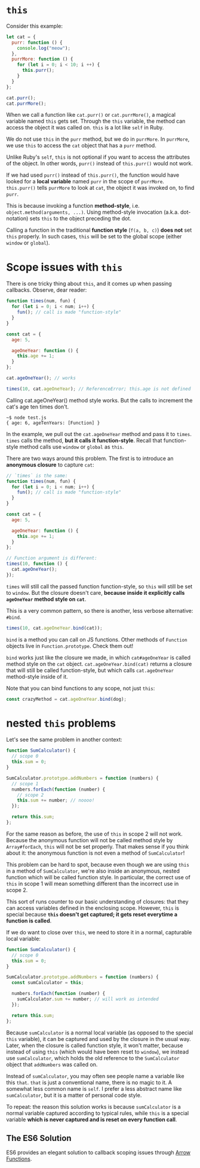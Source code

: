 # `this`

Consider this example: 

```javascript
let cat = {
  purr: function () {
    console.log("meow");
  },
  purrMore: function () {
    for (let i = 0; i < 10; i ++) {
      this.purr();
    }
  }
};

cat.purr();
cat.purrMore();
```

When we call a function like `cat.purr()` or `cat.purrMore()`, a magical variable named `this` gets set. Through the `this` variable, the method can access the object it was called on. `this` is a lot like `self` in Ruby.

We do not use `this` in the `purr` method, but we do in `purrMore`. In `purrMore`, we use `this` to access the `cat` object that has a `purr` method.

Unlike Ruby's `self`, `this` is not optional if you want to access the attributes of the object. In other words, `purr()` instead of `this.purr()` would not work.

If we had used `purr()` instead of `this.purr()`, the function would have looked for a **local variable** named `purr` in the scope of `purrMore`. `this.purr()` tells `purrMore` to look at `cat`, the object it was invoked on, to find `purr`.

This is because invoking a function **method-style**, i.e. `object.method(arguments, ...)`. Using method-style invocation (a.k.a. dot-notation) sets `this` to the object preceding the dot. 

Calling a function in the traditional **function style** (`f(a, b,
c)`) **does not** set `this` properly. In such cases, `this` will be set to the global scope (either `window` or `global`). 

# Scope issues with `this`

There is one tricky thing about `this`, and it comes up when passing
callbacks. Observe, dear reader:

```javascript
function times(num, fun) {
  for (let i = 0; i < num; i++) {
    fun(); // call is made "function-style"
  }
}

const cat = {
  age: 5,

  ageOneYear: function () {
    this.age += 1;
  }
};

cat.ageOneYear(); // works

times(10, cat.ageOneYear); // ReferenceError; this.age is not defined
```

Calling cat.ageOneYear() method style works. But the calls to increment the cat's age ten times don't.

```
~$ node test.js
{ age: 6, ageTenYears: [Function] }
```

In the example, we pull out the `cat.ageOneYear` method and pass it
to `times`. `times` calls the method, **but it calls it
function-style**. Recall that function-style method calls use `window` or `global` as `this`.

There are two ways around this problem. The first is to introduce an **anonymous closure** to capture `cat`:

```javascript
// `times` is the same:
function times(num, fun) {
  for (let i = 0; i < num; i++) {
    fun(); // call is made "function-style"
  }
}

const cat = {
  age: 5,

  ageOneYear: function () {
    this.age += 1;
  }
};

// Function argument is different:
times(10, function () {
  cat.ageOneYear();
});
```

`times` will still call the passed function function-style, so `this`
will still be set to `window`. But the closure doesn't care, **because
inside it explicitly calls `ageOneYear` method style on `cat`**.

This is a very common pattern, so there is another, less verbose
alternative: `#bind`.

```javascript
times(10, cat.ageOneYear.bind(cat));
```

`bind` is a method you can call on JS functions. Other methods of `Function` objects live in `Function.prototype`. Check them out!

`bind` works just like the closure we made, in which
`cat#ageOneYear` is called method style on the `cat`
object. `cat.ageOneYear.bind(cat)` returns a closure that will
still be called function-style, but which calls `cat.ageOneYear` method-style inside of it.

Note that you can bind functions to any scope, not just `this`: 

```javascript
const crazyMethod = cat.ageOneYear.bind(dog);
```

# nested `this` problems

Let's see the same problem in another context:

```javascript
function SumCalculator() {
  // scope 0
  this.sum = 0;
}

SumCalculator.prototype.addNumbers = function (numbers) {
  // scope 1
  numbers.forEach(function (number) {
    // scope 2
    this.sum += number; // noooo!
  });

  return this.sum;
};
```

For the same reason as before, the use of `this` in scope 2 will not
work. Because the anonymous function will not be called method style
by `Array#forEach`, `this` will not be set properly. That makes sense if you think about it: the anonymous function is not even a method of `SumCalculator`!

This problem can be hard to spot, because even though we are using
`this` in a method of `SumCalculator`, we're also inside an anonymous,
nested function which will be called function style. In particular, the correct use of `this` in scope 1 will mean something different than the incorrect use in scope 2.

This sort of runs counter to our basic understanding of closures: that they can access variables defined in the enclosing scope. However, `this` is special because **`this` doesn't get captured; it gets reset everytime a function is called**.

If we do want to close over `this`, we need to store it in a normal, capturable local variable:

```javascript
function SumCalculator() {
  // scope 0
  this.sum = 0;
}

SumCalculator.prototype.addNumbers = function (numbers) {
  const sumCalculator = this;

  numbers.forEach(function (number) {
    sumCalculator.sum += number; // will work as intended
  });

  return this.sum;
};
```

Because `sumCalculator` is a normal local variable (as opposed to the
special `this` variable), it can be captured and used by the closure
in the usual way. Later, when the closure is called function style, it
won't matter, because instead of using `this` (which would have been
reset to `window`), we instead use `sumCalculator`, which holds the
old reference to the `SumCalculator` object that `addNumbers` was
called on.

Instead of `sumCalculator`, you may often see people name a variable
like this `that`. `that` is just a conventional name, there is no
magic to it. A somewhat less common name is `self`. I prefer a less
abstract name like `sumCalculator`, but it is a matter of personal
code style.

To repeat: the reason this solution works is because `sumCalculator`
is a normal variable captured according to typical rules, while `this`
is a special variable **which is never captured and is reset on every
function call**.

## The ES6 Solution

ES6 provides an elegant solution to callback scoping issues through [Arrow Functions](fat-arrows.md).
